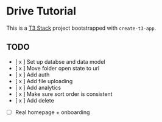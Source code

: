 # Drive Tutorial

This is a [T3 Stack](https://create.t3.gg/) project bootstrapped with `create-t3-app`.

## TODO

- [ x ] Set up databse and data model
- [ x ] Move folder open state to url
- [ x ] Add auth
- [ x ] Add file uploading
- [ x ] Add analytics
- [ x ] Make sure sort order is consistent
- [ x ] Add delete
- [ ] Real homepage + onboarding

